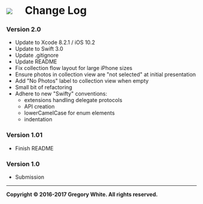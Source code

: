 # ![][AppIcon]&nbsp;&nbsp;&nbsp;&nbsp;&nbsp;Change Log

### Version 2.0
* Update to Xcode 8.2.1 / iOS 10.2
* Update to Swift 3.0
* Update .gitignore
* Update README</br>
* Fix collection flow layout for large iPhone sizes
* Ensure photos in collection view are "not selected" at initial presentation
* Add "No Photos" label to collection view when empty
* Small bit of refactoring</br>
* Adhere to new "Swifty" conventions:
  - extensions handling delegate protocols
  - API creation
  - lowerCamelCase for enum elements
  - indentation

### Version 1.01
* Finish README

### Version 1.0
* Submission

---
**Copyright © 2016-2017 Gregory White. All rights reserved.**



[AppIcon]:  ../images/VirtualTourist_80.png


